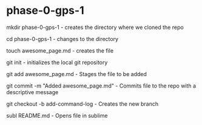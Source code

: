 # phase-0-gps-1
mkdir phase-0-gps-1 - creates the directory where we cloned the repo

cd phase-0-gps-1 - changes to the directory

touch awesome_page.md - creates the file

git init - initializes the local git repository

git add awesome_page.md - Stages the file to be added

git commit -m "Added awesome_page.md" - Commits file to the repo with a descriptive message

git checkout -b add-command-log - Creates the new branch

subl README.md - Opens file in sublime



